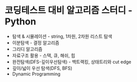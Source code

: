 # 코딩테스트 대비 알고리즘 스터디 - Python
* 탐색 & 시뮬레이션 - string, 1차원, 2차원 리스트 탐색
* 이분탐색 - 결정 알고리즘
* 그리디 알고리즘
* 자료구조 활용 - 스택, 큐, 해쉬, 힙
* 완전탐색(DFS-깊이우선탐색) - 백트랙킹, 상태트리와 cut edge
* 깊이/넓이 우선 탐색(DFS, BFS)
* Dynamic Programming
